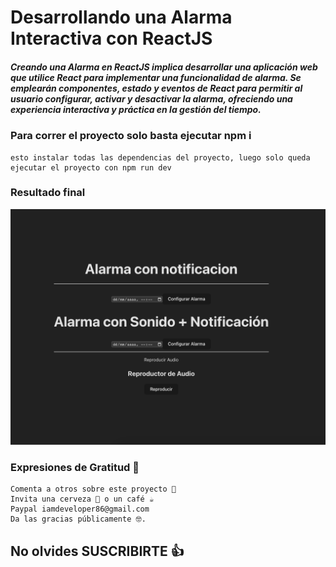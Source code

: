 # Desarrollando una Alarma Interactiva con ReactJS

##### Creando una Alarma en ReactJS implica desarrollar una aplicación web que utilice React para implementar una funcionalidad de alarma. Se emplearán componentes, estado y eventos de React para permitir al usuario configurar, activar y desactivar la alarma, ofreciendo una experiencia interactiva y práctica en la gestión del tiempo.

### Para correr el proyecto solo basta ejecutar npm i

    esto instalar todas las dependencias del proyecto, luego solo queda ejecutar el proyecto con npm run dev

### Resultado final

![](https://raw.githubusercontent.com/urian121/imagenes-proyectos-github/master/alarma-con-notificacion.png)



### Expresiones de Gratitud 🎁

    Comenta a otros sobre este proyecto 📢
    Invita una cerveza 🍺 o un café ☕
    Paypal iamdeveloper86@gmail.com
    Da las gracias públicamente 🤓.

## No olvides SUSCRIBIRTE 👍
